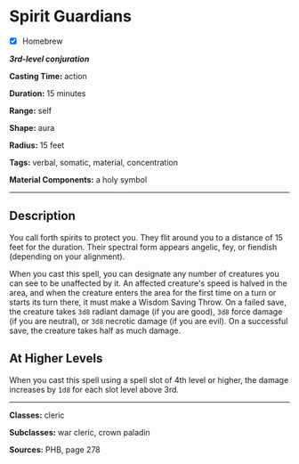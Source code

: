 # Spirit Guardians

- [x] Homebrew

***3rd-level conjuration***

**Casting Time:** action

**Duration:** 15 minutes

**Range:** self

**Shape:** aura

**Radius:** 15 feet

**Tags:** verbal, somatic, material, concentration

**Material Components:** a holy symbol

---

## Description
You call forth spirits to protect you.
They flit around you to a distance of 15 feet for the duration.
Their spectral form appears angelic, fey, or fiendish (depending on your alignment).

When you cast this spell, you can designate any number of creatures you can see to be unaffected by it.
An affected creature's speed is halved in the area, and when the creature enters the area for the first time on a turn or starts its turn there, it must make a Wisdom Saving Throw.
On a failed save, the creature takes `3d8` radiant damage (if you are good), `3d8` force damage (if you are neutral), or `3d8` necrotic damage (if you are evil).
On a successful save, the creature takes half as much damage.

## At Higher Levels
When you cast this spell using a spell slot of 4th level or higher, the damage increases by `1d8` for each slot level above 3rd.

---

**Classes:** cleric

**Subclasses:** war cleric, crown paladin

**Sources:** PHB, page 278
